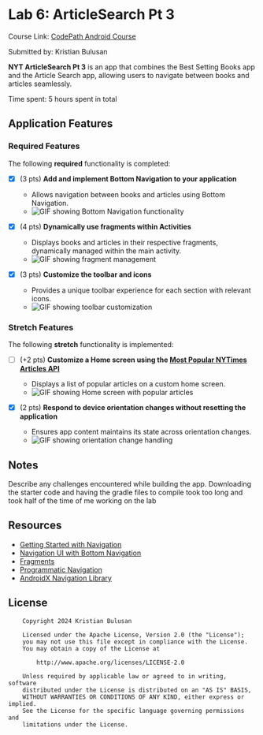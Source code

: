 # Lab 6: ArticleSearch Pt 3

Course Link: [CodePath Android Course](https://courses.codepath.org/courses/and102/unit/6)

Submitted by: Kristian Bulusan <!-- Replace 'Your Name Here' with your actual name -->

**NYT ArticleSearch Pt 3** is an app that combines the Best Setting Books app and the Article Search app, allowing users to navigate between books and articles seamlessly.

Time spent: 5 hours spent in total <!-- Replace 'X' with the number of hours you spent on this project -->

## Application Features

### Required Features

The following **required** functionality is completed:

- [X] (3 pts) **Add and implement Bottom Navigation to your application**
  - Allows navigation between books and articles using Bottom Navigation.
  - ![GIF showing Bottom Navigation functionality](https://i.imgur.com/okJleBv.gif) <!-- Replace this link with your actual image/GIF link -->

- [X] (4 pts) **Dynamically use fragments within Activities**
  - Displays books and articles in their respective fragments, dynamically managed within the main activity.
  - ![GIF showing fragment management](https://i.imgur.com/okJleBv.gif) <!-- Replace this link with your actual image/GIF link -->

- [X] (3 pts) **Customize the toolbar and icons**
  - Provides a unique toolbar experience for each section with relevant icons.
  - ![GIF showing toolbar customization](https://i.imgur.com/okJleBv.gif) <!-- Replace this link with your actual image/GIF link -->

### Stretch Features

The following **stretch** functionality is implemented:

- [ ] (+2 pts) **Customize a Home screen using the [Most Popular NYTimes Articles API](https://developer.nytimes.com/docs/most-popular-product/1/overview)**
  - Displays a list of popular articles on a custom home screen.
  - ![GIF showing Home screen with popular articles](http://i.imgur.com/link/to/your/gif/file.gif) <!-- Replace this link with your actual image/GIF link -->

- [X] (2 pts) **Respond to device orientation changes without resetting the application**
  - Ensures app content maintains its state across orientation changes.
  - ![GIF showing orientation change handling](https://i.imgur.com/7dKvvgt.gif) <!-- Replace this link with your actual image/GIF link -->

## Notes

Describe any challenges encountered while building the app. <!-- Replace this with your specific challenges and experiences --> Downloading the starter code and having the gradle files to compile took too long
and took half of the time of me working on the lab

## Resources

- [Getting Started with Navigation](https://developer.android.com/guide/navigation/navigation-getting-started)
- [Navigation UI with Bottom Navigation](https://developer.android.com/guide/navigation/navigation-ui)
- [Fragments](https://developer.android.com/guide/fragments)
- [Programmatic Navigation](https://developer.android.com/guide/navigation/navigation-programmatic)
- [AndroidX Navigation Library](https://developer.android.com/jetpack/androidx/releases/navigation)

## License

```plaintext
    Copyright 2024 Kristian Bulusan

    Licensed under the Apache License, Version 2.0 (the "License");
    you may not use this file except in compliance with the License.
    You may obtain a copy of the License at

        http://www.apache.org/licenses/LICENSE-2.0

    Unless required by applicable law or agreed to in writing, software
    distributed under the License is distributed on an "AS IS" BASIS,
    WITHOUT WARRANTIES OR CONDITIONS OF ANY KIND, either express or implied.
    See the License for the specific language governing permissions and
    limitations under the License.
